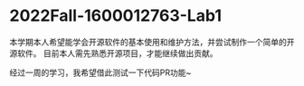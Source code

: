 # 2022Fall-1600012763-Lab1

本学期本人希望能学会开源软件的基本使用和维护方法，并尝试制作一个简单的开源软件。
目前本人需先熟悉开源项目，才能继续做出贡献。

经过一周的学习，我希望借此测试一下代码PR功能~